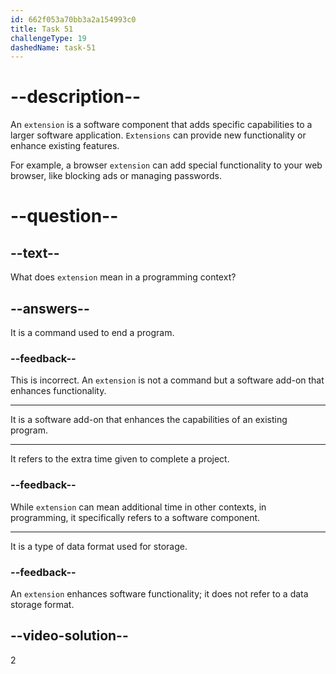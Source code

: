```yaml
---
id: 662f053a70bb3a2a154993c0
title: Task 51
challengeType: 19
dashedName: task-51
---
```


# --description--

An `extension` is a software component that adds specific capabilities to a larger software application. `Extensions` can provide new functionality or enhance existing features.

For example, a browser `extension` can add special functionality to your web browser, like blocking ads or managing passwords.

# --question--

## --text--

What does `extension` mean in a programming context?

## --answers--

It is a command used to end a program.

### --feedback--

This is incorrect. An `extension` is not a command but a software add-on that enhances functionality.

---

It is a software add-on that enhances the capabilities of an existing program.

---

It refers to the extra time given to complete a project.

### --feedback--

While `extension` can mean additional time in other contexts, in programming, it specifically refers to a software component.

---

It is a type of data format used for storage.

### --feedback--

An `extension` enhances software functionality; it does not refer to a data storage format.

## --video-solution--

2
